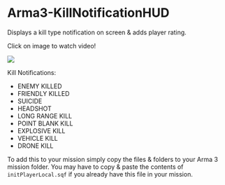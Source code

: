 # Arma3-KillNotificationHUD
Displays a kill type notification on screen &amp; adds player rating.

Click on image to watch video!

[![](https://img.youtube.com/vi/oT0rf5GZnPM/maxresdefault.jpg)](https://www.youtube.com/watch?v=oT0rf5GZnPM)

Kill Notifications:
* ENEMY KILLED
* FRIENDLY KILLED
* SUICIDE
* HEADSHOT
* LONG RANGE KILL
* POINT BLANK KILL
* EXPLOSIVE KILL
* VEHICLE KILL
* DRONE KILL

To add this to your mission simply copy the files & folders to your Arma 3 mission folder. You may have to copy & paste the contents of `initPlayerLocal.sqf` if you already have this file in your mission.
